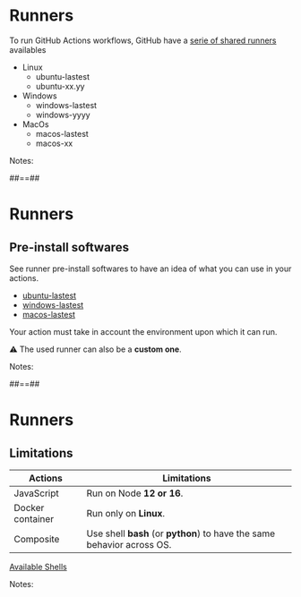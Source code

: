 <!-- .slide: -->

# Runners

To run GitHub Actions workflows, GitHub have a [serie of shared runners](https://github.com/actions/runner-images) availables

- Linux
  - ubuntu-lastest
  - ubuntu-xx.yy
- Windows
  - windows-lastest
  - windows-yyyy
- MacOs
  - macos-lastest
  - macos-xx

Notes:


##==##

# Runners

## Pre-install softwares

See runner pre-install softwares to have an idea of what you can use in your actions.

- [ubuntu-lastest](https://github.com/actions/runner-images/blob/main/images/linux/Ubuntu2004-Readme.md)
- [windows-lastest](https://github.com/actions/runner-images/blob/main/images/win/Windows2022-Readme.md)
- [macos-lastest](https://github.com/actions/runner-images/blob/main/images/macos/macos-11-Readme.md)

Your action must take in account the environment upon which it can run.

⚠️ The used runner can also be a **custom one**.

Notes:


##==##

# Runners

## Limitations

| Actions          | Limitations                                                             |
| ---------------- | ----------------------------------------------------------------------- |
| JavaScript       | Run on Node **12 or 16**.                                               |
| Docker container | Run only on **Linux**.                                                  |
| Composite        | Use shell **bash** (or **python**) to have the same behavior across OS. |

[Available Shells](https://docs.github.com/en/actions/using-workflows/workflow-syntax-for-github-actions#jobsjob_idstepsshell)
<!-- .element: class="credits" -->

Notes:

